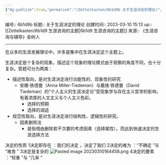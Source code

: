 ```yaml
---
{"dg-publish":true,"permalink":"/Zettelkasten/6b1d9b 关于生涯决定的理论/","dgPassFrontmatter":true}
---
```


编号:: 6b1d9b
标题:: 关于生涯决定的理论
创建时间:: 2023-03-10 15:13
up:: [[Zettelkasten/6b1d9 生涯咨询的主题\|6b1d9 生涯咨询的主题]]
来源:: 《生涯咨询与辅导》金树人

---
在众多的生涯发展理论中，许多是集中在生涯决定这个主题上。

生涯决定是个复杂的现象，描述这个现象的理论模式由于观察的角度不同，也十分复杂。答题可分为两类：
- 描述性取向，是对生涯决定进行功能性的、现象性的研究
	- 安娜·铁德曼（Anna Miller-Tiedeman）与戴维·铁德曼（David Tiedeman）的“个人主义的生涯决定论”受现象学与存在主义哲学的影响，有着浓厚的人文主义与个人主义色彩。
		- 选择的预期
		- 选择的调适
- 规范性取向，是对生涯决定进行结构性、逻辑性的研究。
	- 因素删除法
		- 是指借由删除若干次要的考虑因素（选择属性），而达到快速决定的生涯选择方法

决定的性质
1决定即存在 ：我们的决定 ，决定了我们
2决定的难为 ：“不确定 ”与 “难舍 ”
3决定是复杂的
![Pasted image 20230310164458.png](/img/user/attachment/Pasted%20image%2020230310164458.png)
4决定的要素 ：“轻重 ”与 “几率 ”